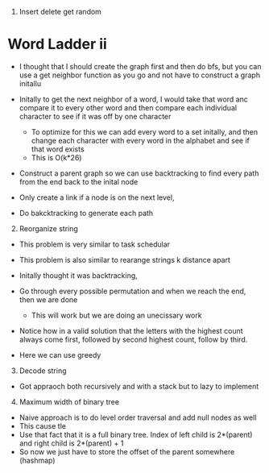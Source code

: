 1. Insert delete get random
# Word Ladder ii
* I thought that I should create the graph first and then do bfs, but you can use a get neighbor function as you go and not have to construct a graph initallu
* Initally to get the next neighbor of a word, I would take that word anc compare it to every other word and then compare each individual character to
see if it was off by one character
    - To optimize for this we can add every word to a set initally, and then change each character with every word in the alphabet and see if 
        that word exists
    - This is O(k*26)

* Construct a parent graph so we can use backtracking to find every path from the end back to the inital node
* Only create a link if a node is on the next level, 
* Do bakcktracking to generate each path

2. Reorganize string
* This problem is very similar to task schedular
* This problem is also similar to rearange strings k distance apart


* Initally thought it was backtracking,
* Go through every possible permutation and when we reach the end, then we are done
    -   This will work but we are doing an unecissary work
* Notice how in a valid solution that the letters with the highest count always come first, followed by second highest count, follow by third.
* Here we can use greedy

3. Decode string
* Got appraoch both recursively and with a stack but to lazy to implement

4. Maximum width of binary tree
* Naive approach is to do level order traversal and add null nodes as well
* This cause tle
* Use that fact that it is a full binary tree. Index of left child is 2*(parent) and right child is 2*(parent) + 1
* So now we just have to store the offset of the parent somewhere (hashmap)

